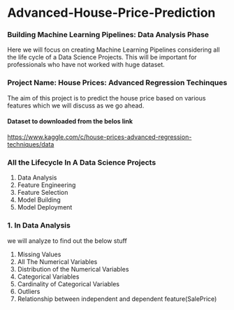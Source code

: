 # Advanced-House-Price-Prediction

### Building Machine Learning Pipelines: Data Analysis Phase 
Here we will focus on creating Machine Learning Pipelines considering all the life cycle of a Data Science Projects. This will be important for professionals who have not worked with huge dataset.

### Project Name: House Prices: Advanced Regression Techinques
The aim of this project is to predict the house price based on various features which we will discuss as we go ahead.

#### Dataset to downloaded from the belos link
https://www.kaggle.com/c/house-prices-advanced-regression-techniques/data

### All the Lifecycle In A Data Science Projects

1. Data Analysis
2. Feature Engineering
3. Feature Selection
4. Model Building
5. Model Deployment

### 1. In Data Analysis 
we will analyze to find out the below stuff

1. Missing Values
2. All The Numerical Variables
3. Distribution of the Numerical Variables
4. Categorical Variables
5. Cardinality of Categorical Variables
6. Outliers
7. Relationship between independent and dependent feature(SalePrice)

